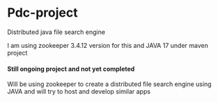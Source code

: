 # Pdc-project
Distributed java file search engine

I am using zookeeper 3.4.12 version for this and JAVA 17 under maven project

#### Still ongoing project and not yet completed

Will be using zookeeper to create a distributed file search engine using JAVA and will try to host and develop similar apps
